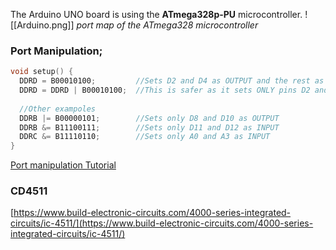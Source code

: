 The Arduino UNO board is using the **ATmega328p-PU** microcontroller.
![[Arduino.png]]
*port map of the ATmega328 microcontroller*

### Port Manipulation;

```c
void setup() {  
  DDRD = B00010100;         //Sets D2 and D4 as OUTPUT and the rest as INPUT (not recommended)
  DDRD = DDRD | B00010100;  //This is safer as it sets ONLY pins D2 and D4 as OUTPUT
  
  //Other exampoles
  DDRB |= B00000101;        //Sets only D8 and D10 as OUTPUT
  DDRB &= B11100111;        //Sets only D11 and D12 as INPUT
  DDRC &= B11110110;        //Sets only A0 and A3 as INPUT
}
```

[Port manipulation Tutorial](https://electronoobs.com/eng_arduino_tut130.php)

### CD4511

[https://www.build-electronic-circuits.com/4000-series-integrated-circuits/ic-4511/](https://www.build-electronic-circuits.com/4000-series-integrated-circuits/ic-4511/)